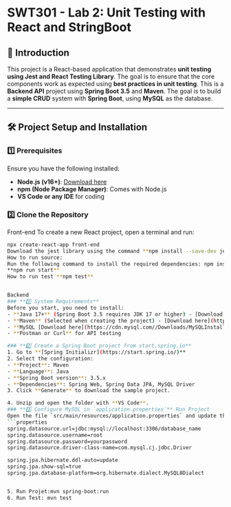 # SWT301 - Lab 2: Unit Testing with React and StringBoot

## 📌 Introduction
This project is a React-based application that demonstrates **unit testing using Jest and React Testing Library**. The goal is to ensure that the core components work as expected using **best practices in unit testing**.
This is a **Backend API** project using **Spring Boot 3.5** and **Maven**. The goal is to build a **simple CRUD** system with **Spring Boot**, using **MySQL** as the database.

---

## 🛠 Project Setup and Installation

### **1️⃣ Prerequisites**
Ensure you have the following installed:
- **Node.js (v16+)**: [Download here](https://nodejs.org/)
- **npm (Node Package Manager)**: Comes with Node.js
- **VS Code or any IDE** for coding

### **2️⃣ Clone the Repository**

Front-end
To create a new React project, open a terminal and run:  
```sh
npx create-react-app front-end
Download the jest library using the command **npm install --save-dev jest @testing-library/react @testing-library/jest-dom @testing-library/user-event**
How to run source:
Run the following command to install the required dependencies: npm install
**npm run start**
How to run test **npm test**


Backend 
### **1️⃣ System Requirements**
Before you start, you need to install:
- **Java 17+** (Spring Boot 3.5 requires JDK 17 or higher) - [Download here](https://adoptium.net/)
- **Maven** (Selected when creating the project) - [Download here](https://maven.apache.org/)
- **MySQL [Download here](https://cdn.mysql.com//Downloads/MySQLInstaller/mysql-installer-web-community-8.0.40.0.msi)
- **Postman or Curl** for API testing

### **2️⃣ Create a Spring Boot project from start.spring.io**
1. Go to **[Spring Initializr](https://start.spring.io/)**
2. Select the configuration:
- **Project**: Maven
- **Language**: Java
- **Spring Boot version**: 3.5.x
- **Dependencies**: Spring Web, Spring Data JPA, MySQL Driver 
3. Click **Generate** to download the sample project.

4. Unzip and open the folder with **VS Code**.
### **3️⃣ Configure MySQL in `application.properties`** Run Project
Open the file `src/main/resources/application.properties` and update the database connection information:
```properties
spring.datasource.url=jdbc:mysql://localhost:3306/database_name
spring.datasource.username=root
spring.datasource.password=yourpassword
spring.datasource.driver-class-name=com.mysql.cj.jdbc.Driver

spring.jpa.hibernate.ddl-auto=update
spring.jpa.show-sql=true
spring.jpa.database-platform=org.hibernate.dialect.MySQL8Dialect


5. Run Projet:mvn spring-boot:run
6. Run Test: mvn test





